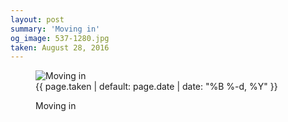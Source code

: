 ```yaml
---
layout: post
summary: 'Moving in'
og_image: 537-1280.jpg
taken: August 28, 2016
---
```


<figure class="post" data-src="{{ site.assets_url }}/{{ page.og_image }}">
<img alt="Moving in" sizes="(min-width: 700px) 50vw, calc(100vw - 2rem)" src="{{ site.assets_url }}/537-640.jpg" srcset="{{ site.assets_url }}/537-320.jpg 320w, {{ site.assets_url }}/537-640.jpg 640w, {{ site.assets_url }}/537-960.jpg 960w, {{ site.assets_url }}/537-1280.jpg 1280w"/>
<figcaption>
<time>{{ page.taken | default: page.date | date: "%B %-d, %Y" }}</time>
<p>Moving in</p>
</figcaption>
</figure>
